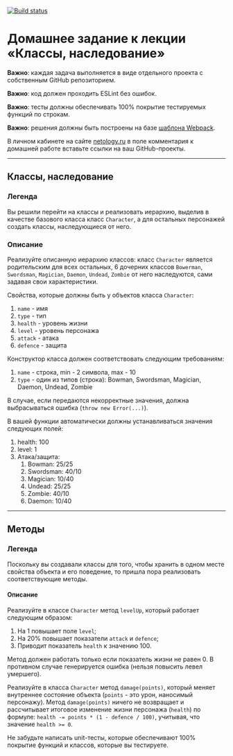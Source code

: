 [![Build status](https://ci.appveyor.com/api/projects/status/gqfrv971xxbdb31h?svg=true)](https://ci.appveyor.com/project/pr0100smile/methods)

# Домашнее задание к лекции «Классы, наследование»

**Важно**: каждая задача выполняется в виде отдельного проекта с собственным GitHub репозиторием.

**Важно**: код должен проходить ESLint без ошибок.

**Важно**: тесты должны обеспечивать 100% покрытие тестируемых функций по строкам.

**Важно**: решения должны быть построены на базе [шаблона Webpack](/ci-template).

В личном кабинете на сайте [netology.ru](http://netology.ru/) в поле комментария к домашней работе вставьте ссылки на ваш GitHub-проекты.

---

## Классы, наследование

### Легенда

Вы решили перейти на классы и реализовать иерархию, выделив в качестве базового класса класс `Character`, а для остальных персонажей создать классы, наследующиеся от него.

### Описание

Реализуйте описанную иерархию классов: класс `Character` является родительским для всех остальных, 6 дочерних классов `Bowerman`, `Swordsman`, `Magician`, `Daemon`, `Undead`, `Zombie` от него наследуются, сами задавая свои характеристики.

Свойства, которые должны быть у объектов класса `Character`:
1. `name` - имя
1. `type` - тип
1. `health` - уровень жизни
1. `level` - уровень персонажа
1. `attack` - атака
1. `defence` - защита

Конструктор класса должен соответствовать следующим требованиям:
1. `name` - строка, min - 2 символа, max - 10
1. `type` - один из типов (строка): Bowman, Swordsman, Magician, Daemon, Undead, Zombie

В случае, если передаются некорректные значения, должна выбрасываться ошибка (`throw new Error(...)`).

В вашей функции автоматически должны устанавливаться значения следующих полей:
1. health: 100
1. level: 1
1. Атака/защита:
    1. Bowman: 25/25
    1. Swordsman: 40/10
    1. Magician: 10/40
    1. Undead: 25/25
    1. Zombie: 40/10
    1. Daemon: 10/40

---

## Методы

### Легенда

Поскольку вы создавали классы для того, чтобы хранить в одном месте свойства объекта и его поведение, то пришла пора реализовать соответствующие методы.

#### Описание

Реализуйте в классе `Character` метод `levelUp`, который работает следующим образом:
1. На 1 повышает поле `level`;
1. На 20% повышает показатели `attack` и `defence`;
1. Приводит показатель `health` к значению 100.

Метод должен работать только если показатель жизни не равен 0. В противном случае генерируется ошибка (нельзя повысить левел умершего).

Реализуйте в класса `Character` метод `damage(points)`, который меняет внутреннее состояние объекта (`points` -  это урон, наносимый персонажу). Метод `damage(points)` ничего не возвращает и рассчитывает итоговое изменение жизни персонажа (`health`) по формуле: `health -= points * (1 - defence / 100)`, учитывая, что значение `health >= 0`.

Не забудьте написать unit-тесты, которые обеспечивают 100% покрытие функций и классов, которые вы тестируете.
